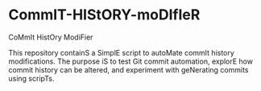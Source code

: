 # CommIT-HIStORY-moDIfIeR
CoMmIt HistOry ModiFier

This repository containS a SimplE script to autoMate commIt history modifications. The purpose iS to test Git commit automation, explorE how commit history can be altered, and experiment with geNerating commits using scripTs.
